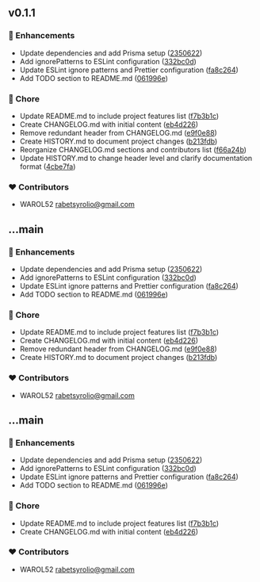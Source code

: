 
## v0.1.1


### 🚀 Enhancements

- Update dependencies and add Prisma setup ([2350622](https://github.com/WAROL52/nextfig/commit/2350622))
- Add ignorePatterns to ESLint configuration ([332bc0d](https://github.com/WAROL52/nextfig/commit/332bc0d))
- Update ESLint ignore patterns and Prettier configuration ([fa8c264](https://github.com/WAROL52/nextfig/commit/fa8c264))
- Add TODO section to README.md ([061996e](https://github.com/WAROL52/nextfig/commit/061996e))

### 🏡 Chore

- Update README.md to include project features list ([f7b3b1c](https://github.com/WAROL52/nextfig/commit/f7b3b1c))
- Create CHANGELOG.md with initial content ([eb4d226](https://github.com/WAROL52/nextfig/commit/eb4d226))
- Remove redundant header from CHANGELOG.md ([e9f0e88](https://github.com/WAROL52/nextfig/commit/e9f0e88))
- Create HISTORY.md to document project changes ([b213fdb](https://github.com/WAROL52/nextfig/commit/b213fdb))
- Reorganize CHANGELOG.md sections and contributors list ([f66a24b](https://github.com/WAROL52/nextfig/commit/f66a24b))
- Update HISTORY.md to change header level and clarify documentation format ([4cbe7fa](https://github.com/WAROL52/nextfig/commit/4cbe7fa))

### ❤️ Contributors

- WAROL52 <rabetsyrolio@gmail.com>

## ...main


### 🚀 Enhancements

- Update dependencies and add Prisma setup ([2350622](https://github.com/WAROL52/nextfig/commit/2350622))
- Add ignorePatterns to ESLint configuration ([332bc0d](https://github.com/WAROL52/nextfig/commit/332bc0d))
- Update ESLint ignore patterns and Prettier configuration ([fa8c264](https://github.com/WAROL52/nextfig/commit/fa8c264))
- Add TODO section to README.md ([061996e](https://github.com/WAROL52/nextfig/commit/061996e))

### 🏡 Chore

- Update README.md to include project features list ([f7b3b1c](https://github.com/WAROL52/nextfig/commit/f7b3b1c))
- Create CHANGELOG.md with initial content ([eb4d226](https://github.com/WAROL52/nextfig/commit/eb4d226))
- Remove redundant header from CHANGELOG.md ([e9f0e88](https://github.com/WAROL52/nextfig/commit/e9f0e88))
- Create HISTORY.md to document project changes ([b213fdb](https://github.com/WAROL52/nextfig/commit/b213fdb))

### ❤️ Contributors

- WAROL52 <rabetsyrolio@gmail.com>

## ...main


### 🚀 Enhancements

- Update dependencies and add Prisma setup ([2350622](https://github.com/WAROL52/nextfig/commit/2350622))
- Add ignorePatterns to ESLint configuration ([332bc0d](https://github.com/WAROL52/nextfig/commit/332bc0d))
- Update ESLint ignore patterns and Prettier configuration ([fa8c264](https://github.com/WAROL52/nextfig/commit/fa8c264))
- Add TODO section to README.md ([061996e](https://github.com/WAROL52/nextfig/commit/061996e))

### 🏡 Chore

- Update README.md to include project features list ([f7b3b1c](https://github.com/WAROL52/nextfig/commit/f7b3b1c))
- Create CHANGELOG.md with initial content ([eb4d226](https://github.com/WAROL52/nextfig/commit/eb4d226))

### ❤️ Contributors

- WAROL52 <rabetsyrolio@gmail.com>


